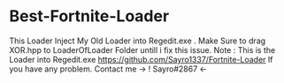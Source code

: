 # Best-Fortnite-Loader
This Loader Inject My Old Loader into Regedit.exe . Make Sure to drag XOR.hpp to LoaderOfLoader Folder untill i fix this issue.
Note : This is the Loader into Regedit.exe  https://github.com/Sayro1337/Fortnite-Loader
If you have any problem. Contact me -> ! Sayro#2867 <-
